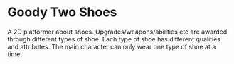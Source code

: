 # Goody Two Shoes
A 2D platformer about shoes. Upgrades/weapons/abilities etc are awarded through different types of shoe. Each type of shoe has different qualities and attributes. The main character can only wear one type of shoe at a time.
